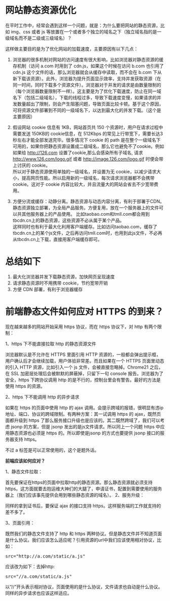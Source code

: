 # 网站静态资源优化 #

在平时工作中，经常会遇到这样一个问题，就是：为什么要把网站的静态资源，比如 img、css 或者 js 等放置在一个或者多个独立的域名之下（独立域名指的是一级域名而不是二级或三级域名）？

这样做主要目的是为了优化网站的加载速度，主要原因有以下几点：

1. 浏览器的很多机制对网站的访问速度有很大影响，比如浏览器对静态资源的缓存机制（访问 a.com 时用到了 cdn.js，如果这个时候在访问 b.com 也引用了 cdn.js 这个文件的话，那么浏览器就会从缓存中读取，而不会在 b.com 下从新下载该资源）。此外，浏览器为提升页面显示效率，支持并发获取资源（在同一时间，同时下载多个资源文件）。浏览器对于并发的请求是由数量限制的（每个浏览器数量限制不一样）。这主要是为了优化下载速度，防止在同一域名下（包括二级域名），下载的线程过多，导致下载速度变慢，如果请求的并发数量超出了限制，则会产生阻塞问题，导致页面比较卡顿。基于这个原因，可将资源文件部署到不同的一级域名下，以达到最大化的并发下载。（这个是主要原因）

2. 假设网站 cookie 信息有 1KB，网站首页共 150 个资源时，用户在请求过程中需要发送 150KB的 cookie信息，在 512Kbps 的常见上行带宽下，需要长达3秒左右才能全部发送完毕。很多情况下 cookie 的 path 是在整个一级域名下可用的，如果你把静态资源设置成二级域名，那么它也避免不了cookie。例如如果给 http://126.com 设置了cookie,那么会感染所有子域名, 请求 http://www.126.com/logo.gif 或者 http://image.126.com/logo.gif 时便会带上讨厌的 cookie。<br>
所以对于静态资源使用单独的一级域名，并设置为无 cookie，以减少请求大小，提高网页性能。所以启用新的一级域名，每次请求浏览器都不会携带 cookie。这对于 cookie 内容比较大，并且流量大的网站会省去不少宽带费用。

3. 方便分流或缓存：动静分离。静态资源与动态内容分离，有利于部署于CDN。静态资源独立部署，为全局产品服务。方便复用，放在一个服务器上的文件可以共其他服务器上的产品使用。 比如taobao.com和tmll.com都会用到tbcdn.cn上的静态资源，这些资源不必从属于某个产品。<br>
这样同时也有利于最大化利用客户端缓存。比如访问taobao.com，缓存了tbcdn.cn上的某个js文件，之后再访问tmll.com时，也用到此js文件，不必再从tbcdn.cn上下载，直接用客户端缓存即可。


# 总结如下 #
1. 最大化浏览器并发下载静态资源，加快网页呈现速度
2. 请求静态资源时不用携带 cookie，节约宽带开销
3. 方便 CDN 部署，有利于浏览器缓存


# 前端静态文件如何应对 HTTPS 的到来？ #
现在越来越多的网站开始采用 https 协议，而在 https 协议下，对 http 有两个限制：

1、https 下不能直接拉取 http 的静态资源文件

浏览器默认是不允许在 HTTPS 里面引用 HTTP 资源的，一般都会弹出提示框，用户确认后才会继续加载，用户体验非常差。而且如果在一个 HTTPS 页面里动态的引入 HTTP 资源，比如引入一个 js 文件，会被直接忽略掉。Chrome21 之后，在 SSL 加密层处理后会被默默的屏蔽掉，只留下一句 console 报告。浏览器为了安全，https 下跨协议调用 http 的是不行的，控制台里会有警告。最好的方法是使用 https 的资源。


2、https 下不能调用 http 的异步请求

如果在 https 的页面中使用 http 的 ajax 调用。会提示跨域的报错，很明显有违ip地址、端口、协议的跨域限制。有两种方案：其一试调用 https 的 ajax，既然页面都升级到 https 了那么服务接口升级也是应该的。其二既然跨域了，我们可以考虑 jsonp 的方案，但是 jsonp 发出的是js文件请求。所以同上一个问题 https 中应用静态资源也必须是 https 的。所以即使是jsonp 的方式也要提供 jsonp 接口的服务器支持 https。

不过 a 标签是可以正常使用的，这个是题外话。

**前端应该如何应对？**

1、静态文件拉取：

首先要保证在https的页面中拉取http的静态资源。那么静态资源就必须支持https。这方面就要去抱运维大神们的大腿了，申请证书，配置到需要使用的服务器上（我们应该事先提供会用到哪些静态资源的域名）。
2、服务升级：

同样的拿到证书后，要保证 ajax 的接口支持 https。这样服务端的工作就支持的差不多了。

3、页面引用：

既然我们的静态文件支持了 http 和 https 两种协议。但是静态文件并不知道页面是什么协议。我们应该怎么适应呢？引用资源的url中我们应该使用相对协议，比如：
<pre>
src="http://a.com/static/a.js"
</pre>

应该改为如下：去掉http:

<pre>
src="//a.com/static/a.js"
</pre>

以“//”开头表示相对协议，页面使用的是什么协议，文件请求也自动是什么协议。同样的异步请求也应该这样适应。